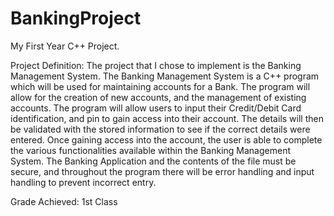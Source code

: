 # BankingProject
My First Year C++ Project.

Project Definition:
The project that I chose to implement is the Banking Management System. The Banking Management System is a C++ program which will be used for maintaining accounts for a Bank. The program will allow for the creation of new accounts, and the management of existing accounts. The program will allow users to input their Credit/Debit Card identification, and pin to gain access into their account. The details will then be validated with the stored information to see if the correct details were entered. Once gaining access into the account, the user is able to complete the various functionalities available within the Banking Management System. The Banking Application and the contents of the file must be secure, and throughout the program there will be error handling and input handling to prevent incorrect entry.

Grade Achieved: 1st Class
